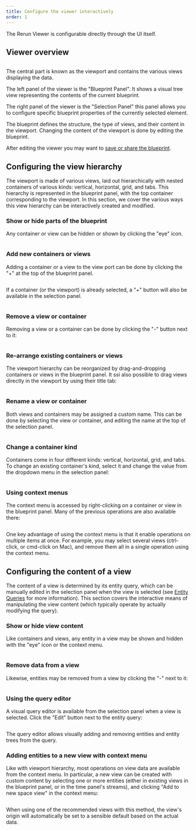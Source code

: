 ```yaml
---
title: Configure the viewer interactively
order: 1
---
```


The Rerun Viewer is configurable directly through the UI itself.

## Viewer overview

<picture>
  <img src="https://static.rerun.io/overview/158a13691fe0364ed5d4dc420f5b2c39b60705cd/full.png" alt="">
  <source media="(max-width: 480px)" srcset="https://static.rerun.io/overview/158a13691fe0364ed5d4dc420f5b2c39b60705cd/480w.png">
  <source media="(max-width: 768px)" srcset="https://static.rerun.io/overview/158a13691fe0364ed5d4dc420f5b2c39b60705cd/768w.png">
  <source media="(max-width: 1024px)" srcset="https://static.rerun.io/overview/158a13691fe0364ed5d4dc420f5b2c39b60705cd/1024w.png">
  <source media="(max-width: 1200px)" srcset="https://static.rerun.io/overview/158a13691fe0364ed5d4dc420f5b2c39b60705cd/1200w.png">
</picture>


The central part is known as the viewport and contains the various views displaying the data.

The left panel of the viewer is the "Blueprint Panel". It shows a visual tree view representing
the contents of the current blueprint.

The right panel of the viewer is the "Selection Panel" this panel allows you to configure
specific blueprint properties of the currently selected element.

The blueprint defines the structure, the type of views, and their content in the viewport. Changing the content of the viewport is done by editing the blueprint.

After editing the viewer you may want to [save or share the blueprint](./save-and-load.md).

## Configuring the view hierarchy

The viewport is made of various views, laid out hierarchically with nested containers of various kinds: vertical, horizontal, grid, and tabs. This hierarchy is represented in the blueprint panel, with the top container corresponding to the viewport. In this section, we cover the various ways this view hierarchy can be interactively created and modified.

### Show or hide parts of the blueprint

Any container or view can be hidden or shown by clicking the "eye" icon.

<picture>
  <img src="https://static.rerun.io/show_hide_btn/bbca385d4898ec220bfb91c430ea52d59553913e/full.png" alt="">
</picture>


### Add new containers or views

Adding a container or a view to the view port can be done by clicking the "+" at the top of the blueprint panel.

<picture>
  <img src="https://static.rerun.io/add_view/3933d7096846594304ddec2d51dda9c434d763bf/full.png" alt="">
</picture>


If a container (or the viewport) is already selected, a "+" button will also be available in the selection panel.

<picture>
  <img src="https://static.rerun.io/add_view_selection_panel/e3355e61a8ec8f2e7860968f91032f7f7bf6ab6e/full.png" alt="">
  <source media="(max-width: 480px)" srcset="https://static.rerun.io/add_view_selection_panel/e3355e61a8ec8f2e7860968f91032f7f7bf6ab6e/480w.png">
</picture>


### Remove a view or container

Removing a view or a container can be done by clicking the "-" button next to it:

<picture>
  <img src="https://static.rerun.io/remove/6b9d97e4297738b8aad89158e4d15420be362b4a/full.png" alt="">
</picture>


### Re-arrange existing containers or views

The viewport hierarchy can be reorganized by drag-and-dropping containers or views in the blueprint panel. It ssi also possible to drag views directly in the viewport by using their title tab:

<picture>
  <img src="https://static.rerun.io/drag_and_drop_viewport/8521fda375a2f6af15628b04ead4ba848cb8bc27/full.png" alt="">
  <source media="(max-width: 480px)" srcset="https://static.rerun.io/drag_and_drop_viewport/8521fda375a2f6af15628b04ead4ba848cb8bc27/480w.png">
</picture>


### Rename a view or container

Both views and containers may be assigned a custom name. This can be done by selecting the view or container, and editing the name at the top of the selection panel.

<picture>
  <img src="https://static.rerun.io/rename/94be9e29a0120fbab1a7c07a8952f2cba4dcea68/full.png" alt="">
</picture>

### Change a container kind

Containers come in four different kinds: vertical, horizontal, grid, and tabs. To change an existing container's kind, select it and change the value from the dropdown menu in the selection panel:

<picture>
  <img src="https://static.rerun.io/container_kind/44fea90f2b3e5a699549c204948f677fc95e2157/full.png" alt="">
  <source media="(max-width: 480px)" srcset="https://static.rerun.io/container_kind/44fea90f2b3e5a699549c204948f677fc95e2157/480w.png">
</picture>


### Using context menus

The context menu is accessed by right-clicking on a container or view in the blueprint panel. Many of the previous operations are also available there:

<picture>
  <img src="https://static.rerun.io/context_menu_container/e90e4688f306187d902467b452fb7146eec1bf4b/full.png" alt="">
</picture>


One key advantage of using the context menu is that it enable operations on multiple items at once. For example, you may select several views (ctrl-click, or cmd-click on Mac), and remove them all in a single operation using the context menu.


## Configuring the content of a view

The content of a view is determined by its entity query, which can be manually edited in the selection panel when the view is selected (see [Entity Queries](../../reference/entity-queries.md) for more information). This section covers the interactive means of manipulating the view content (which typically operate by actually modifying the query).


### Show or hide view content

Like containers and views, any entity in a view may be shown and hidden with the "eye" icon or the context menu.

<picture>
  <img src="https://static.rerun.io/show_hide_entity/587a5d8fd763c0bade461bc54a66a4acdd087821/full.png" alt="">
</picture>


### Remove data from a view

Likewise, entities may be removed from a view by clicking the "-" next to it:

<picture>
  <img src="https://static.rerun.io/remove_entity/ec0447ca7e420bc9d19a7bf015cc39f88b42598a/full.png" alt="">
</picture>


### Using the query editor

A visual query editor is available from the selection panel when a view is selected. Click the "Edit" button next to the entity query:

<picture>
<img src="https://static.rerun.io/add_remove_entity/9b7b29b3be4816d5d42e66549d899039235b10ee/full.png" alt="">
  <source media="(max-width: 480px)" srcset="https://static.rerun.io/add_remove_entity/9b7b29b3be4816d5d42e66549d899039235b10ee/480w.png">
</picture>

The query editor allows visually adding and removing entities and entity trees from the query.

### Adding entities to a new view with context menu

Like with viewport hierarchy, most operations on view data are available from the context menu. In particular, a new view can be created with custom content by selecting one or more entities (either in existing views in the blueprint panel, or in the time panel's streams), and clicking "Add to new space view" in the context menu:

<picture>
  <img src="https://static.rerun.io/add_to_new_view/87f2d5ffb3ef896c82f398cd3c3d1c7321d59073/full.png" alt="">
  <source media="(max-width: 480px)" srcset="https://static.rerun.io/add_to_new_view/87f2d5ffb3ef896c82f398cd3c3d1c7321d59073/480w.png">
  <source media="(max-width: 768px)" srcset="https://static.rerun.io/add_to_new_view/87f2d5ffb3ef896c82f398cd3c3d1c7321d59073/768w.png">
  <source media="(max-width: 1024px)" srcset="https://static.rerun.io/add_to_new_view/87f2d5ffb3ef896c82f398cd3c3d1c7321d59073/1024w.png">
</picture>

When using one of the recommended views with this method, the view's origin will automatically be set to a sensible default based on the actual data.



